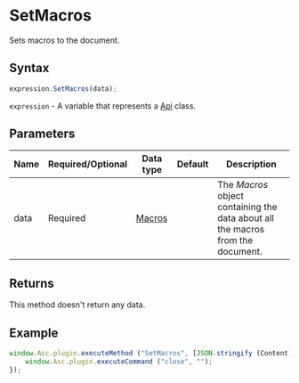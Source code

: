 # SetMacros

Sets macros to the document.

## Syntax

```javascript
expression.SetMacros(data);
```

`expression` - A variable that represents a [Api](../Api.md) class.

## Parameters

| **Name** | **Required/Optional** | **Data type** | **Default** | **Description** |
| ------------- | ------------- | ------------- | ------------- | ------------- |
| data | Required | [Macros](../../Enumeration/Macros.md) |  | The *Macros* object containing the data about all the macros from the document. |

## Returns

This method doesn't return any data.

## Example

```javascript editor-pptx
window.Asc.plugin.executeMethod ("SetMacros", [JSON.stringify (Content)], function () {
    window.Asc.plugin.executeCommand ("close", "");
});
```
